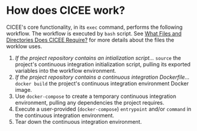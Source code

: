 # How does CICEE work?

CICEE's core functionality, in its `exec` command, performs the following workflow. The workflow is executed by `bash` script. See [What Files and Directories Does CICEE Require?][] for more details about the files the worklow uses.

1. _If the project repository contains an intialization script&hellip;_ `source` the project's continuous integration initialization script, pulling its exported variables into the workflow environment.
2. _If the project repository contains a continuous integration Dockerfile&hellip;_ `docker build` the project's continuous integration environment Docker image.
3. Use `docker-compose` to create a temporary continuous integration environment, pulling any dependencies the project requires.
4. Execute a user-provided (`docker-compose`) `entrypoint` and/or `command` in the continuous integration environment.
5. Tear down the continuous integration environment.

[What Files and Directories Does CICEE Require?]: ../use/project-structure.md